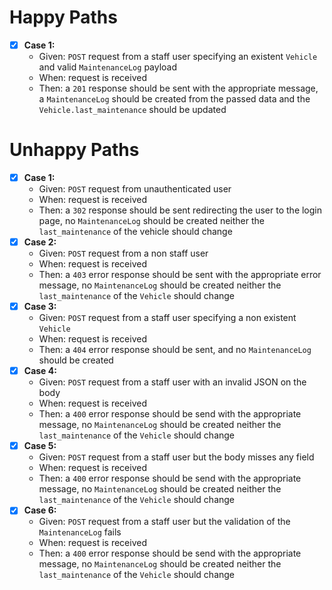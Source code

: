 # Happy Paths
- [x] **Case 1:**
	- Given: `POST` request from a staff user specifying an existent `Vehicle` and valid `MaintenanceLog` payload
	- When: request is received
	- Then: a `201` response should be sent with the appropriate message, a `MaintenanceLog` should be created from the passed data and the `Vehicle.last_maintenance` should be updated
# Unhappy Paths
- [x] **Case 1:**
	- Given: `POST` request from unauthenticated user
	- When: request is received
	- Then: a `302` response should be sent redirecting the user to the login page, no `MaintenanceLog` should be created neither the `last_maintenance` of the vehicle should change
- [x] **Case 2:**
	- Given: `POST` request from a non staff user
	- When: request is received
	- Then: a `403` error response should be sent with the appropriate error message, no `MaintenanceLog` should be created neither the `last_maintenance` of the `Vehicle` should change
- [x] **Case 3:**
	- Given: `POST` request from a staff user specifying a non existent `Vehicle`
	- When: request is received
	- Then: a `404` error response should be sent, and no `MaintenanceLog` should be created
- [x] **Case 4:**
	- Given: `POST` request from a staff user with an invalid JSON on the body
	- When: request is received
	- Then: a `400` error response should be send with the appropriate message, no `MaintenanceLog` should be created neither the `last_maintenance` of the `Vehicle` should change
- [x] **Case 5:**
	- Given: `POST` request from a staff user but the body misses any field
	- When: request is received
	- Then: a `400` error response should be send with the appropriate message, no `MaintenanceLog` should be created neither the `last_maintenance` of the `Vehicle` should change
- [x] **Case 6:**
	- Given: `POST` request from a staff user but the validation of the `MaintenanceLog` fails
	- When: request is received
	- Then: a `400` error response should be send with the appropriate message, no `MaintenanceLog` should be created neither the `last_maintenance` of the `Vehicle` should change